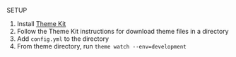 SETUP

1. Install [Theme Kit](https://shopify.github.io/themekit/)
2. Follow the Theme Kit instructions for download theme files in a directory
3. Add `config.yml` to the directory
3. From theme directory, run `theme watch --env=development`
